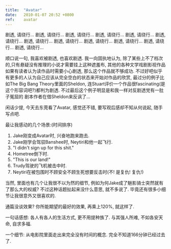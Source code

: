 ```yaml
---
title:  "Avatar"
date:   2010-01-07 20:52 +0800
ref:    avatar
---
```


剧透, 请绕行...
剧透, 请绕行...
剧透, 请绕行...
剧透, 请绕行...
剧透, 请绕行...
剧透, 请绕行...
剧透, 请绕行...
剧透, 请绕行...
剧透, 请绕行...
剧透, 请绕行...
剧透, 请绕行...
剧透, 请绕行...


顺口说一句, 我喜欢被剧透, 也喜欢剧透. 我一向固执地认为, 除了某些上不了档次的,只有悬疑没有推理的小说才需要挂上这种遮羞布, 其他的各种文学戏剧影视作品如果有读者认为读作品时需要小心剧透, 那么这个作品就不够成功. 不过好吧似乎有更多的人认为自己应该从完全空白的状态来开始对作品的欣赏, 最过分的例子比如The Big Bang Theory里面的Sheldon, 连Stuart评价一个作品很fascinating(是这个形容词吧?)都判为剧透. 不过最后这个例子明显是和我一样对反剧透党有一肚子冤屈的 剧本作者在借Sheldon来反讽了...

闲话少提, 今天去东莞看了Avatar, 感觉还不错, 要写观后感却不知从何说起, 随手写点吧.

最让我感动的几个场景:(时间排序)

1. Jake刚变成Avatar时, 兴奋地跑来跑去.
1. Jake刚学会驾驭Banshee时, Neytiri和他一起飞行.
1. "I didn't sign up for this shit."
1. Hometree倒下时.
1. "This is our land!"
1. Trudy驾驶的飞机被击中时.
1. Neytiri在被包围时不顾安全不顾生死想要反击时(不! 是复仇! 复仇!)

当然, 里面也有几个让我很不以为然的细节, 例如为何Jake成了魅影骑士突然就有了那么大的权威? 不过这种话题扯起来没什么意思, 就不多说了. 毕竟还有很多小细节让我很意外又很喜欢的.

通篇没谈效果? 你所能期望的最好的效果, 再乘上120%, 就这样了.

一句话感想: 各人有各人的生活方式, 更不用提种族了. 与其强人所难, 不如各安天命, 自求多福.

一个细节: 从电影院里面走出来完全没有时间的概念. 完全不知道166分钟已经过去了.
